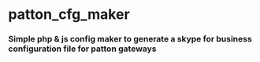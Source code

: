 # patton_cfg_maker
### Simple php & js config maker to generate a skype for business configuration file for patton gateways
